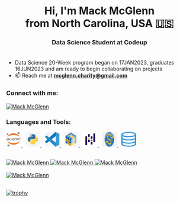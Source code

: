 <!DOCTYPE html>


<!---
This README.md file is my GitHub profile
-->


<!--- Title and metadata -->
<html>
<head>
    <meta charset="UTF-8">
    <meta name="description" content="GitHub Profile README.MD">
    <meta name="keywords" content="GitHub, Profile, Bio, Snapshot, Summary, Readme">
    <meta name="author" content="Mack McGlenn">
    <meta name="viewport" content="width=device-width, initial-scale=1.0">
    <h1 align="center">
        Hi, I'm Mack McGlenn <br> from North Carolina, USA 🇺🇸
    </h1>
</head>


<!--- Subtitle -->
<head>
    <h3 align="center">
         Data Science Student at Codeup
    <br><br>
    </h3>
    
</head>


<!--- Snapshot of Events -->
- Data Science 20-Week program began on 17JAN2023, graduates 16JUN2023 and am ready to begin collaborating on projects
- 📫 Reach me at **mcglenn.charity@gmail.com**


<!--- Social Networks - Connect with me -->
<head>
    <h3 align="left">Connect with me:</h3>
</head>

<body>
    <p align="left">
        <a href="[LinkedIn](https://www.linkedin.com/in/mack-mcglenn/)" target="blank">
        <img align="center" src="https://www.linkedin.com/in/mack-mcglenn/" alt="Mack McGlenn" height="40" width="40"/>
        </a>
    </p>
</body>


<!--- Technical Skills - Languages and Tools -->
<head>
    <h3 align="left">Languages and Tools:</h3>
</head>

<body>
    <p align="left">
        <a href="https://github.com/Jburch01" target="_blank">
        <img src="https://github.com/Jared-Wood135/tech-skill-icons/blob/main/jupyternotebook-icon.png" alt="jupyternotebook" width="40" height="40"/>
        </a>
        &nbsp;
        <a href="https://github.com/Jared-Wood135" target="_blank">
        <img src="https://github.com/Jared-Wood135/tech-skill-icons/blob/main/python-icon.png" alt="python" width="40" height="40"/>
        </a>
        &nbsp;
        <a href="https://github.com/Jburch01" target="_blank">
        <img src="https://github.com/Jared-Wood135/tech-skill-icons/blob/main/vscode-icon.png" alt="vscode" width="40" height="40"/>
        </a>
        &nbsp;
        <a href="https://github.com/Jburch01" target="_blank">
        <img src="https://github.com/Jared-Wood135/tech-skill-icons/blob/main/numpy-icon.png" alt="numpy" width="40" height="40"/>
        </a>
        &nbsp;
        <a href="https://github.com/Jburch01" target="_blank">
        <img src="https://github.com/Jared-Wood135/tech-skill-icons/blob/main/pandas-icon.png" alt="pandas" width="40" height="40"/>
        </a>
        &nbsp;
        <a href="https://github.com/Jburch01" target="_blank">
        <img src="https://github.com/Jared-Wood135/tech-skill-icons/blob/main/scipy-icon.png" alt="scipy" width="40" height="40"/>
        </a>
        &nbsp;
        <a href="https://github.com/Jburch01" target="_blank">
        <img src="https://github.com/Jared-Wood135/tech-skill-icons/blob/main/sql-icon.png" alt="sql" width="40" height="40"/>
        </a>
    </p>
    <br>
</body>


<!--- GitHub Stats Streak Languages -->
<body>
    <div>
        <a href="https://github.com/mack-mcglenn" target="_blank">    
        <img src="https://github-readme-stats-git-masterrstaa-rickstaa.vercel.app/api?username=mack-mcglenn" alt="Mack McGlenn"/>
        </a>
        <a href="https://github.com/mack-mcglenn" target ="_blank">
        <img src="https://github-readme-streak-stats.herokuapp.com/?user=mack-mcglenn" alt="Mack McGlenn"/>
        </a>
        <a href="https://github.com/mack-mcglenn" target ="_blank">
        <img src="https://github-readme-stats-git-masterrstaa-rickstaa.vercel.app/api/top-langs/?username=mack-mcglenn&layout=compact" alt="Mack McGlenn" data-canonical-src="https://github-readme-stats-git-masterrstaa-rickstaa.vercel.app/api/top-langs/?username=mack-mcglenn" style="max-width: 100%;">
        </a>
    </div>
    <br>
</body>


<!--- GitHub Repositories -->
<body>
    <div>
        <a href="https://github.com/mack-mcglenn/nic_cage_project" target ="_blank">
        <img src="https://github-readme-stats-git-masterrstaa-rickstaa.vercel.app/api/pin/?username=mack-mcglenn&repo=nic_cage_project" alt="Mack McGlenn"/>
        </a>
        <!--- Additional Repositories
        <a href="https://github.com/mack-mcglenn" target ="_blank">
        <img src="https://github-readme-stats-git-masterrstaa-rickstaa.vercel.app/api/pin/?username=mack-mcglenn&repo=mack-mclgenn" alt="Mack McGlenn"/>
        </a>
        --->
    </div>
    <br>
</body>


<!--- GitHub Trophies -->
[![trophy](https://github-profile-trophy.vercel.app/?username=mack-mcglenn)](https://github.com/mack-mcglenn/github-profile-trophy)

</html>

